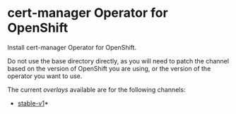# cert-manager Operator for OpenShift

Install cert-manager Operator for OpenShift.

Do not use the base directory directly, as you will need to patch the channel based on the version of OpenShift you are using, or the version of the operator you want to use.

The current *overlays* available are for the following channels:

* [stable-v1](overlays/stable-v1)*
